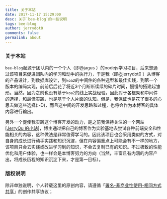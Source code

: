 ```yaml
---
title: 关于本站  
date: 2017-11-17 15:29:00  
desc: 关于`bee-blog`的一些说明  
tags: bee-blog  
author: jerrydot0  
comments: false  
permalink: about  
---
```


### 关于本站

`bee-blog`起源于团队内的一个个人（即@jagus ）的nodejs学习项目，后来想通过该项目来促进团队内的学习和动手的执行力，于是我（即@jerrydot0 ）从博客的产品设计，到数据库设计，到`koa2`的中间件的各种选型和最佳实践，到第一个版本的编码实现，前前后后花了将近3个月断断续续的碎片时间，慢慢的搭建起雏形。当然，因为之前也没有基于`koa2`的线上实战经验，因此对于各框架和中间件的选择，和最佳实践，也是基于个人片面的认知。但是，我保证也是花了很多的心思去做这些选择(:-D)，而且这中间的开发思路和过程，也将会作为本博客的具体内容进行输出。

另外一个促使我实践这个博客开发的动力，是之前我保持关注的一个网站<a href="https://imququ.com/" target="_blank">[JerryQu 的小站]</a>，博主通过把自己的博客作为实验基地去尝试各种前端安全和性能相关的内容，这种做法是非常值得学习的。因此该项目也会采用类似的方式，对自身的成长进行动手实践和知识沉淀，但在内容偏重点上可能会有不一样的地方，该项目只会去实践或改进学习到的知识，不会去复制已有的知识。不过极致的性能优化和用户体验，也一样会是本博客努力的方向（当然，丰富且有内涵的内容产出，将成长历程的知识沉淀下来，才是第一目标）。

### 版权说明

除非单独说明，个人转载这里的原创内容，请遵循「[署名-非商业性使用-相同方式共享](http://creativecommons.org/licenses/by-nc-sa/3.0/deed.zh)」的创作共享协议；





